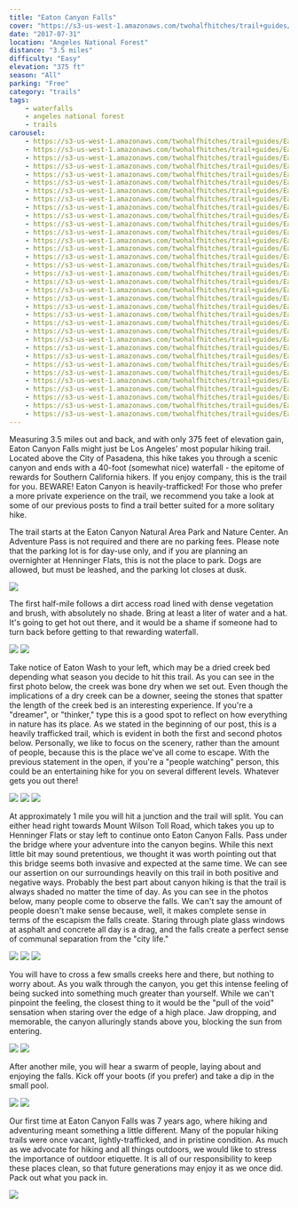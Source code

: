 ```yaml
---
title: "Eaton Canyon Falls"
cover: "https://s3-us-west-1.amazonaws.com/twohalfhitches/trail+guides/Eaton+Canyon/_J8A1969.jpg"
date: "2017-07-31"
location: "Angeles National Forest"
distance: "3.5 miles"
difficulty: "Easy"
elevation: "375 ft"
season: "All"
parking: "Free"
category: "trails"
tags:
    - waterfalls
    - angeles national forest
    - trails
carousel:
    - https://s3-us-west-1.amazonaws.com/twohalfhitches/trail+guides/Eaton+Canyon/_J8A1927.jpg
    - https://s3-us-west-1.amazonaws.com/twohalfhitches/trail+guides/Eaton+Canyon/_J8A1928.jpg
    - https://s3-us-west-1.amazonaws.com/twohalfhitches/trail+guides/Eaton+Canyon/_J8A1932.jpg
    - https://s3-us-west-1.amazonaws.com/twohalfhitches/trail+guides/Eaton+Canyon/_J8A1935.jpg
    - https://s3-us-west-1.amazonaws.com/twohalfhitches/trail+guides/Eaton+Canyon/_J8A1937.jpg
    - https://s3-us-west-1.amazonaws.com/twohalfhitches/trail+guides/Eaton+Canyon/_J8A1939.jpg
    - https://s3-us-west-1.amazonaws.com/twohalfhitches/trail+guides/Eaton+Canyon/_J8A1942.jpg
    - https://s3-us-west-1.amazonaws.com/twohalfhitches/trail+guides/Eaton+Canyon/_J8A1943.jpg
    - https://s3-us-west-1.amazonaws.com/twohalfhitches/trail+guides/Eaton+Canyon/_J8A1952.jpg
    - https://s3-us-west-1.amazonaws.com/twohalfhitches/trail+guides/Eaton+Canyon/_J8A1959.jpg
    - https://s3-us-west-1.amazonaws.com/twohalfhitches/trail+guides/Eaton+Canyon/_J8A1963.jpg
    - https://s3-us-west-1.amazonaws.com/twohalfhitches/trail+guides/Eaton+Canyon/_J8A1965.jpg
    - https://s3-us-west-1.amazonaws.com/twohalfhitches/trail+guides/Eaton+Canyon/_J8A1977.jpg
    - https://s3-us-west-1.amazonaws.com/twohalfhitches/trail+guides/Eaton+Canyon/_J8A1978.jpg
    - https://s3-us-west-1.amazonaws.com/twohalfhitches/trail+guides/Eaton+Canyon/_J8A1979.jpg
    - https://s3-us-west-1.amazonaws.com/twohalfhitches/trail+guides/Eaton+Canyon/_J8A1981.jpg
    - https://s3-us-west-1.amazonaws.com/twohalfhitches/trail+guides/Eaton+Canyon/_J8A1983.jpg
    - https://s3-us-west-1.amazonaws.com/twohalfhitches/trail+guides/Eaton+Canyon/_J8A1986.jpg
    - https://s3-us-west-1.amazonaws.com/twohalfhitches/trail+guides/Eaton+Canyon/_J8A1988.jpg
    - https://s3-us-west-1.amazonaws.com/twohalfhitches/trail+guides/Eaton+Canyon/_J8A1993.jpg
    - https://s3-us-west-1.amazonaws.com/twohalfhitches/trail+guides/Eaton+Canyon/_J8A2004.jpg
    - https://s3-us-west-1.amazonaws.com/twohalfhitches/trail+guides/Eaton+Canyon/_J8A2005.jpg
    - https://s3-us-west-1.amazonaws.com/twohalfhitches/trail+guides/Eaton+Canyon/_J8A2008.jpg
    - https://s3-us-west-1.amazonaws.com/twohalfhitches/trail+guides/Eaton+Canyon/_J8A2012.jpg
    - https://s3-us-west-1.amazonaws.com/twohalfhitches/trail+guides/Eaton+Canyon/_J8A2013.jpg
    - https://s3-us-west-1.amazonaws.com/twohalfhitches/trail+guides/Eaton+Canyon/_J8A2016.jpg
    - https://s3-us-west-1.amazonaws.com/twohalfhitches/trail+guides/Eaton+Canyon/_J8A2023.jpg
    - https://s3-us-west-1.amazonaws.com/twohalfhitches/trail+guides/Eaton+Canyon/_J8A2031.jpg
    - https://s3-us-west-1.amazonaws.com/twohalfhitches/trail+guides/Eaton+Canyon/_J8A2034.jpg
    - https://s3-us-west-1.amazonaws.com/twohalfhitches/trail+guides/Eaton+Canyon/_J8A2035.jpg
    - https://s3-us-west-1.amazonaws.com/twohalfhitches/trail+guides/Eaton+Canyon/_J8A2037.jpg
    - https://s3-us-west-1.amazonaws.com/twohalfhitches/trail+guides/Eaton+Canyon/_J8A2041.jpg
    - https://s3-us-west-1.amazonaws.com/twohalfhitches/trail+guides/Eaton+Canyon/_J8A2047.jpg
    - https://s3-us-west-1.amazonaws.com/twohalfhitches/trail+guides/Eaton+Canyon/_J8A2052.jpg
---
```


Measuring 3.5 miles out and back, and with only 375 feet of elevation gain, Eaton Canyon Falls might just be Los Angeles' most popular hiking trail. Located above the City of Pasadena, this hike takes you through a scenic canyon and ends with a 40-foot (somewhat nice) waterfall - the epitome of rewards for Southern California hikers. If you enjoy company, this is the trail for you. BEWARE! Eaton Canyon is heavily-trafficked! For those who prefer a more private experience on the trail, we recommend you take a look at some of our previous posts to find a trail better suited for a more solitary hike.

The trail starts at the Eaton Canyon Natural Area Park and Nature Center. An Adventure Pass is not required and there are no parking fees. Please note that the parking lot is for day-use only, and if you are planning an overnighter at Henninger Flats, this is not the place to park. Dogs are allowed, but must be leashed, and the parking lot closes at dusk.

![](https://s3-us-west-1.amazonaws.com/twohalfhitches/trail+guides/Eaton+Canyon/_J8A1925.jpg)

The first half-mile follows a dirt access road lined with dense vegetation and brush, with absolutely no shade. Bring at least a liter of water and a hat. It's going to get hot out there, and it would be a shame if someone had to turn back before getting to that rewarding waterfall.

![](https://s3-us-west-1.amazonaws.com/twohalfhitches/trail+guides/Eaton+Canyon/_J8A1944.jpg)
![](https://s3-us-west-1.amazonaws.com/twohalfhitches/trail+guides/Eaton+Canyon/_J8A1933.jpg)

Take notice of Eaton Wash to your left, which may be a dried creek bed depending what season you decide to hit this trail. As you can see in the first photo below, the creek was bone dry when we set out. Even though the implications of a dry creek can be a downer, seeing the stones that spatter the length of the creek bed is an interesting experience. If you're a "dreamer", or "thinker," type this is a good spot to reflect on how everything in nature has its place. As we stated in the beginning of our post, this is a heavily trafficked trail, which is evident in both the first and second photos below. Personally, we like to focus on the scenery, rather than the amount of people, because this is the place we've all come to escape. With the previous statement in the open, if you're a "people watching" person, this could be an entertaining hike for you on several different levels. Whatever gets you out there!

![](https://s3-us-west-1.amazonaws.com/twohalfhitches/trail+guides/Eaton+Canyon/_J8A1934.jpg)
![](https://s3-us-west-1.amazonaws.com/twohalfhitches/trail+guides/Eaton+Canyon/_J8A1945.jpg)
![](https://s3-us-west-1.amazonaws.com/twohalfhitches/trail+guides/Eaton+Canyon/_J8A1948.jpg)

At approximately 1 mile you will hit a junction and the trail will split. You can either head right towards Mount Wilson Toll Road, which takes you up to Henninger Flats or stay left to continue onto Eaton Canyon Falls. Pass under the bridge where your adventure into the canyon begins. While this next little bit may sound pretentious, we thought it was worth pointing out that this bridge seems both invasive and expected at the same time. We can see our assertion on our surroundings heavily on this trail in both positive and negative ways. Probably the best part about canyon hiking is that the trail is always shaded no matter the time of day. As you can see in the photos below, many people come to observe the falls. We can't say the amount of people doesn't make sense because, well, it makes complete sense in terms of the escapism the falls create. Staring through plate glass windows at asphalt and concrete all day is a drag, and the falls create a perfect sense of communal separation from the "city life."

![](https://s3-us-west-1.amazonaws.com/twohalfhitches/trail+guides/Eaton+Canyon/_J8A1955.jpg)
![](https://s3-us-west-1.amazonaws.com/twohalfhitches/trail+guides/Eaton+Canyon/_J8A1974.jpg)
![](https://s3-us-west-1.amazonaws.com/twohalfhitches/trail+guides/Eaton+Canyon/_J8A1980.jpg)

You will have to cross a few smalls creeks here and there, but nothing to worry about. As you walk through the canyon, you get this intense feeling of being sucked into something much greater than yourself. While we can't pinpoint the feeling, the closest thing to it would be the "pull of the void" sensation when staring over the edge of a high place. Jaw dropping, and memorable, the canyon alluringly stands above you, blocking the sun from entering.

![](https://s3-us-west-1.amazonaws.com/twohalfhitches/trail+guides/Eaton+Canyon/_J8A1985.jpg)
![](https://s3-us-west-1.amazonaws.com/twohalfhitches/trail+guides/Eaton+Canyon/_J8A1990.jpg)

After another mile, you will hear a swarm of people, laying about and enjoying the falls. Kick off your boots (if you prefer) and take a dip in the small pool.

![](https://s3-us-west-1.amazonaws.com/twohalfhitches/trail+guides/Eaton+Canyon/_J8A2003.jpg)
![](https://s3-us-west-1.amazonaws.com/twohalfhitches/trail+guides/Eaton+Canyon/_J8A2015.jpg)

Our first time at Eaton Canyon Falls was 7 years ago, where hiking and adventuring meant something a little different. Many of the popular hiking trails were once vacant, lightly-trafficked, and in pristine condition. As much as we advocate for hiking and all things outdoors, we would like to stress the importance of outdoor etiquette. It is all of our responsibility to keep these places clean, so that future generations may enjoy it as we once did. Pack out what you pack in.

![](https://s3-us-west-1.amazonaws.com/twohalfhitches/trail+guides/Eaton+Canyon/_J8A1997.jpg)
